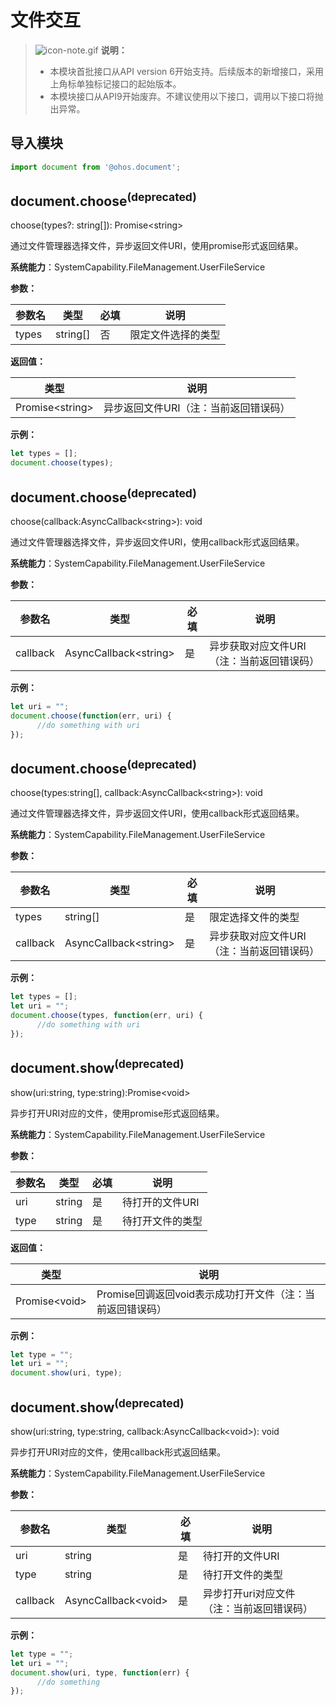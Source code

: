 # 文件交互

> ![icon-note.gif](public_sys-resources/icon-note.gif) **说明：**
> - 本模块首批接口从API version 6开始支持。后续版本的新增接口，采用上角标单独标记接口的起始版本。
> - 本模块接口从API9开始废弃。不建议使用以下接口，调用以下接口将抛出异常。

## 导入模块

```js
import document from '@ohos.document';
```

## document.choose<sup>(deprecated)</sup>

choose(types?: string[]): Promise&lt;string&gt;

通过文件管理器选择文件，异步返回文件URI，使用promise形式返回结果。

**系统能力**：SystemCapability.FileManagement.UserFileService

**参数：**

  | 参数名 | 类型   | 必填 | 说明                         |
  | ------ | ------ | ---- | ---------------------------- |
  | types   | string[] | 否   | 限定文件选择的类型 |

**返回值：**

  | 类型                  | 说明           |
  | --------------------- | -------------- |
  | Promise&lt;string&gt; | 异步返回文件URI（注：当前返回错误码） |

**示例：**

  ```js
  let types = [];
  document.choose(types);
  ```
## document.choose<sup>(deprecated)</sup>

choose(callback:AsyncCallback&lt;string&gt;): void

通过文件管理器选择文件，异步返回文件URI，使用callback形式返回结果。

**系统能力**：SystemCapability.FileManagement.UserFileService

**参数：**

  | 参数名   | 类型                        | 必填 | 说明                         |
  | -------- | --------------------------- | ---- | ---------------------------- |
  | callback | AsyncCallback&lt;string&gt; | 是   | 异步获取对应文件URI（注：当前返回错误码） |

**示例：**

  ```js
  let uri = "";
  document.choose(function(err, uri) {
        //do something with uri
  });
  ```
## document.choose<sup>(deprecated)</sup>

choose(types:string[], callback:AsyncCallback&lt;string&gt;): void

通过文件管理器选择文件，异步返回文件URI，使用callback形式返回结果。

**系统能力**：SystemCapability.FileManagement.UserFileService

**参数：**

  | 参数名   | 类型                        | 必填 | 说明                         |
  | -------- | --------------------------- | ---- | ---------------------------- |
  | types    | string[]                      | 是   | 限定选择文件的类型 |
  | callback | AsyncCallback&lt;string&gt; | 是   | 异步获取对应文件URI（注：当前返回错误码） |

**示例：**

  ```js
  let types = [];
  let uri = "";
  document.choose(types, function(err, uri) {
        //do something with uri
  });
  ```

## document.show<sup>(deprecated)</sup>

show(uri:string, type:string):Promise&lt;void&gt;

异步打开URI对应的文件，使用promise形式返回结果。

**系统能力**：SystemCapability.FileManagement.UserFileService

**参数：**

  | 参数名 | 类型   | 必填 | 说明                         |
  | ---- | ------ | ---- | ---------------------------- |
  | uri | string | 是   | 待打开的文件URI |
  | type | string | 是   | 待打开文件的类型 |

**返回值：**

  | 类型                  | 说明         |
  | --------------------- | ------------ |
  | Promise&lt;void&gt; | Promise回调返回void表示成功打开文件（注：当前返回错误码） |

**示例：**

  ```js
  let type = "";
  let uri = "";
  document.show(uri, type);
  ```

## document.show<sup>(deprecated)</sup>

show(uri:string, type:string, callback:AsyncCallback&lt;void&gt;): void

异步打开URI对应的文件，使用callback形式返回结果。

**系统能力**：SystemCapability.FileManagement.UserFileService

**参数：**

  | 参数名   | 类型                        | 必填 | 说明                         |
  | -------- | --------------------------- | ---- | ---------------------------- |
  | uri | string | 是   | 待打开的文件URI |
  | type | string | 是   | 待打开文件的类型 |
  | callback | AsyncCallback&lt;void&gt; | 是   | 异步打开uri对应文件（注：当前返回错误码）   |

**示例：**

  ```js
  let type = "";
  let uri = "";
  document.show(uri, type, function(err) {
        //do something
  });
  ```

